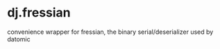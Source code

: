 dj.fressian
===========

convenience wrapper for fressian, the binary serial/deserializer used by datomic